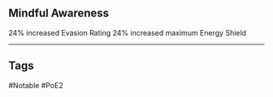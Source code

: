 ## Mindful Awareness
24% increased Evasion Rating
24% increased maximum Energy Shield

---
## Tags
#Notable
#PoE2
